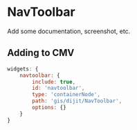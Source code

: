 # NavToolbar

Add some documentation, screenshot, etc.

## Adding to CMV
```javascript
widgets: {
	navtoolbar: {
		include: true,
		id: 'navtoolbar',
		type: 'containerNode',
		path: 'gis/dijit/NavToolbar',
		options: {}
	}
}
```
